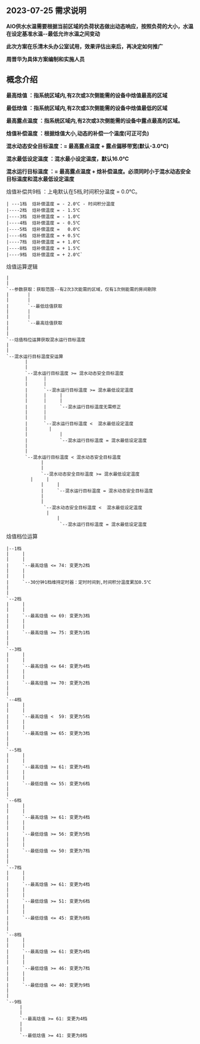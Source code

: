 ## 2023-07-25 需求说明

**AIO供水水温需要根据当前区域的负荷状态做出动态响应，按照负荷的大小，水温在设定基准水温--最低允许水温之间变动**

**此次方案在乐清木头办公室试用，效果评估出来后，再决定如何推广**

**周晋华为具体方案编制和实施人员**


## 概念介绍
**最高焓值            ：指系统区域内,有2次或3次侧能需的设备中焓值最高的区域**

**最低焓值            ：指系统区域内,有2次或3次侧能需的设备中焓值最低的区域**

**最高露点温度        ：指系统区域内,有2次或3次侧能需的设备中露点最高的区域。**

**焓值补偿温度        ：根据焓值大小,动态的补偿一个温度(可正可负)**

**混水动态安全目标温度：= 最高露点温度 + 露点偏移带宽(默认-3.0℃)**

**混水最低设定温度    ：混水最小设定温度，默认16.0℃**

**混水运行目标温度    ：= 最高露点温度 + 焓补偿温度。必须同时小于混水动态安全目标温度和混水最低设定温度**


焓值补偿共9档 ：上电默认在5档,时间积分温度 = 0.0℃。

    | ---1档  焓补偿温度 = - 2.0℃ - 时间积分温度                  
    |----2档  焓补偿温度 = - 1.5℃                      
    |----3档  焓补偿温度 = - 1.0℃                     
    |----4档  焓补偿温度 = - 0.5℃
    |----5档  焓补偿温度 =   0.0℃
    |----6档  焓补偿温度 = + 0.5℃                     
    |----7档  焓补偿温度 = + 1.0℃                     
    |----8档  焓补偿温度 = + 1.5℃                     
    |----9档  焓补偿温度 = + 2.0℃`
    
焓值运算逻辑

    |
    |
    `--参数获取：获取范围--有2次3次能需的区域，仅有1次侧能需的房间剔除   
    |       |
    |       |
    |       `--最低焓值获取      
    |       |
    |       |
    |       `--最高焓值获取    	
    |
    |
    `--焓值档位运算获取混水运行目标温度 
    |
    |
    `--混水运行目标温度安运算 
           |
	       |
           `--混水运行目标温度 >= 混水动态安全目标温度
	       |      |
	       |      |
           |      `--混水运行目标温度 >= 混水最低设定温度
	       |      |     |
	       |      |     |
           |      |     `--混水运行目标温度无需修正
	       |      |
	       |      |
           |      `--混水运行目标温度 <  混水最低设定温度
	       |	    |
	       |            |
           |            `--混水运行目标温度 = 混水最低设定温度
           |
	       |
           `--混水运行目标温度 < 混水动态安全目标温度
	             |
	             |
                 `--混水动态安全目标温度 >= 混水最低设定温度
		     |     |
	             |     |
                 |     `--混水运行目标温度 = 混水动态安全目标温度
	             |
	             |
                  `--混水动态安全目标温度 <  混水最低设定温度
		           |
	                   |
                        `--混水运行目标温度 = 混水最低设定温度
	       

焓值档位运算

    |--1档	
	|     |
	|     |
	|     `--最高焓值 <= 74: 变更为2档 
	|     |
    |     |
	|     `--30分钟1档维持定时器：定时时间到,时间积分温度累加0.5℃ 
    |                             
    |    
    `--2档	
	|     |
	|     |
	|     `--最高焓值 <= 69: 变更为3档 	
	|     |
	|     |
	|     `--最高焓值 >= 75: 变更为1档 	
	|
    | 
    `--3档	
	|     |
	|     |
	|     `--最高焓值 <= 64: 变更为4档 	
	|     |
	|     |
	|     `--最高焓值 >= 70: 变更为2档 	
	|
    | 
    `--4档	
	|     |
	|     |
	|     `--最高焓值 <  59: 变更为5档 	
	|     |
	|     |
	|     `--最高焓值 >= 65: 变更为3档	
	|
    | 
    `--5档	
	|     |
	|     |
	|     `--最高焓值 >= 61: 变更为4档 	
	|     |
	|     |
	|     `--最低焓值 <= 55: 变更为6档 
	|
    | 
    `--6档	
	|     |
	|     |
	|     `--最高焓值 >= 61: 变更为4档 	
	|     |
	|     |
	|     `--最低焓值 >= 56: 变更为5档 	
	|     |
	|     |
	|     `--最低焓值 <= 50: 变更为7档 	
	|
    | 
    `--7档	
	|     |
	|     |
	|     `--最高焓值 >= 61: 变更为4档 	
	|     |
	|     |
	|     `--最低焓值 >= 51: 变更为6档 	
	|     |
	|     |
	|     `--最低焓值 <= 45: 变更为8档 
	|
    | 
    `--8档	
	|     |
	|     |
	|     `--最高焓值 >= 61: 变更为4档 	
	|     |
	|     |
	|     `--最低焓值 >= 46: 变更为7档 	
	|     |
	|     |
	|     `--最低焓值 <= 40: 变更为9档 	
	|
    | 
    `--9档	
	     |
	     |
	     `--最高焓值 >= 61: 变更为4档 	
	     |
	     |
	     `--最低焓值 >= 41: 变更为8档 	

